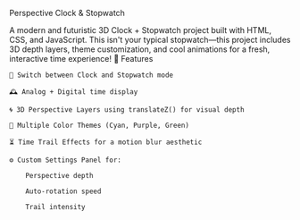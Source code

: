 Perspective Clock & Stopwatch

A modern and futuristic 3D Clock + Stopwatch project built with HTML, CSS, and JavaScript. This isn't your typical stopwatch—this project includes 3D depth layers, theme customization, and cool animations for a fresh, interactive time experience!
🌟 Features

    🔁 Switch between Clock and Stopwatch mode

    🕰️ Analog + Digital time display

    🌀 3D Perspective Layers using translateZ() for visual depth

    🌈 Multiple Color Themes (Cyan, Purple, Green)

    ⏳ Time Trail Effects for a motion blur aesthetic

    ⚙️ Custom Settings Panel for:

        Perspective depth

        Auto-rotation speed

        Trail intensity


